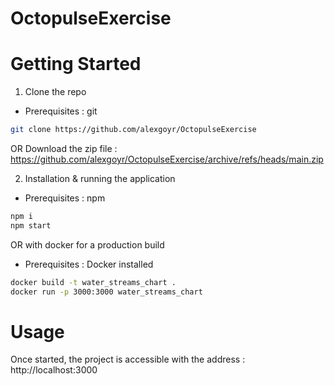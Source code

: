 # OctopulseExercise

# Getting Started
1. Clone the repo

* Prerequisites : git
```sh
git clone https://github.com/alexgoyr/OctopulseExercise
```

OR Download the zip file : https://github.com/alexgoyr/OctopulseExercise/archive/refs/heads/main.zip


2. Installation & running the application

* Prerequisites : npm
```sh
npm i
npm start
```

OR with docker for a production build

* Prerequisites : Docker installed
```sh
docker build -t water_streams_chart .
docker run -p 3000:3000 water_streams_chart
```

# Usage
Once started, the project is accessible with the address : http://localhost:3000